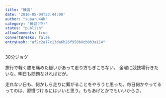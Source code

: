 ```yaml
---
title: "練習"
date: '2016-05-04T23:44:00'
author: "subaru44k"
category: "練習(中)"
status: "publish"
allowComments: true
convertBreaks: false
entryHash: "af2c2a17c13da6b26f958b8cb0b3a114"
---
```

30分ジョグ

旅行で軽く膝を痛めた疑いがあって走り方もぎこちない。
金曜に競技場行きたいな。明日も問題なければだが。

走れない日も、何かしら走りに繋がることをやろうと思った。毎日何かやってるってのは、習慣づけるにはいいと思う。ももあげとかでもいいからさ。
